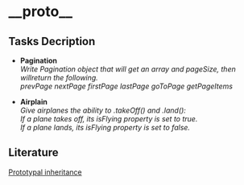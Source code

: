 # \_\_proto__

## Tasks Decription  

* **Pagination**   
 *Write Pagination object that will get an array and pageSize, then willreturn the following.  
 prevPage
nextPage
firstPage
lastPage
goToPage
getPageItems*

* **Airplain**  
  *Give airplanes the ability to .takeOff() and .land():  
If a plane takes off, its isFlying property is set to true.  
If a plane lands, its isFlying property is set to false.*

## Literature

[Prototypal inheritance](https://javascript.info/prototype-inheritance)  